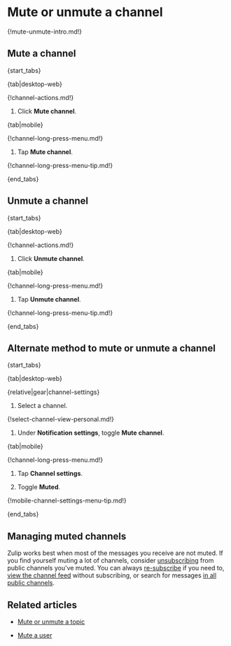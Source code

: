 # Mute or unmute a channel

{!mute-unmute-intro.md!}

## Mute a channel

{start_tabs}

{tab|desktop-web}

{!channel-actions.md!}

1. Click **Mute channel**.

{tab|mobile}

{!channel-long-press-menu.md!}

1. Tap **Mute channel**.

{!channel-long-press-menu-tip.md!}

{end_tabs}

## Unmute a channel

{start_tabs}

{tab|desktop-web}

{!channel-actions.md!}

1. Click **Unmute channel**.

{tab|mobile}

{!channel-long-press-menu.md!}

1. Tap **Unmute channel**.

{!channel-long-press-menu-tip.md!}

{end_tabs}

## Alternate method to mute or unmute a channel

{start_tabs}

{tab|desktop-web}

{relative|gear|channel-settings}

1. Select a channel.

{!select-channel-view-personal.md!}

1. Under **Notification settings**, toggle **Mute channel**.

{tab|mobile}

{!channel-long-press-menu.md!}

1. Tap **Channel settings**.

1. Toggle **Muted**.

{!mobile-channel-settings-menu-tip.md!}

{end_tabs}

## Managing muted channels

Zulip works best when most of the messages you receive are not muted. If you
find yourself muting a lot of channels, consider
[unsubscribing](/help/unsubscribe-from-a-channel) from public channels you've
muted. You can always
[re-subscribe](/help/introduction-to-channels#browse-and-subscribe-to-channels)
if you need to, [view the channel
feed](/help/channel-feed#go-to-channel-feed-for-an-unsubscribed-channel) without
subscribing, or search for messages [in all public
channels](/help/search-for-messages#search-by-location).

## Related articles

* [Mute or unmute a topic](/help/mute-a-topic)

* [Mute a user](/help/mute-a-user)

